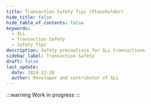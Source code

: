 ```yaml
---
title: Transaction Safety Tips (Placeholder)
hide_title: false
hide_table_of_contents: false
keywords:
  - $Li
  - Transaction Safety
  - Safety Tips
description: Safety precautions for $Li transactions
sidebar_label: Transaction Safety
draft: false
last_update:
  date: 2024-12-28
  author: Developer and contributor of $Li
---
```


:::warning
Work in progress
:::
